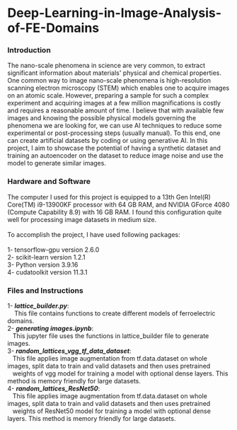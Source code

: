 # Deep-Learning-in-Image-Analysis-of-FE-Domains

### Introduction
The nano-scale phenomena in science are very common, to extract significant information about materials' physical and chemical properties. One common way to image nano-scale phenomena is high-resolution scanning electron microscopy (STEM) which enables one to acquire images on an atomic scale. However, preparing a sample for such a complex experiment and acquiring images at a few million magnifications is costly and requires a reasonable amount of time. I believe that with available few images and knowing the possible physical models governing the phenomena we are looking for, we can use AI techniques to reduce some experimental or post-processing steps (usually manual). To this end, one can create artificial datasets by coding or using generative AI. In this project, I aim to showcase the potential of having a synthetic dataset and training an autoencoder on the dataset to reduce image noise and use the model to generate similar images.   

### Hardware and Software
The computer I used for this project is equipped to a 13th Gen Intel(R) Core(TM) i9-13900KF processor with 64 GB RAM, and NVIDIA GForce 4080 (Compute Capability 8.9) with 16 GB RAM. I found this configuration quite well for processing image datasets in medium size. <br><br>
To accomplish the project, I have used following packages:<br><br>
1- tensorflow-gpu  version 2.6.0  <br>
2- scikit-learn    version 1.2.1  <br>
3- Python          version 3.9.16 <br>
4- cudatoolkit     version 11.3.1  <br>

### Files and Instructions

1- ***lattice_builder.py***:  <br>
&nbsp;&nbsp;&nbsp; This file contains functions to create different models of ferroelectric domains.
&nbsp;&nbsp;&nbsp; <br>
2- ***generating images.ipynb***: <br>
&nbsp;&nbsp;&nbsp;This jupyter file uses the functions in lattice_builder file to generate images. <br>
3- ***random_lattices_vgg_tf_data_dataset***:  <br>
&nbsp;&nbsp;&nbsp;This file applies image augmentation from tf.data.dataset on whole images, split data to train and valid datasets and then uses pretrained &nbsp;&nbsp;&nbsp;weights of vgg model for training a model with optional dense layers. This method is memory friendly for large datasets.<br>
4- ***random_lattices_ResNet50***: <br>
&nbsp;&nbsp;&nbsp;This file applies image augmentation from tf.data.dataset on whole images, split data to train and valid datasets and then uses pretrained &nbsp;&nbsp;&nbsp;weights of ResNet50 model for training a model with optional dense layers. This method is memory friendly for large datasets.<br>
